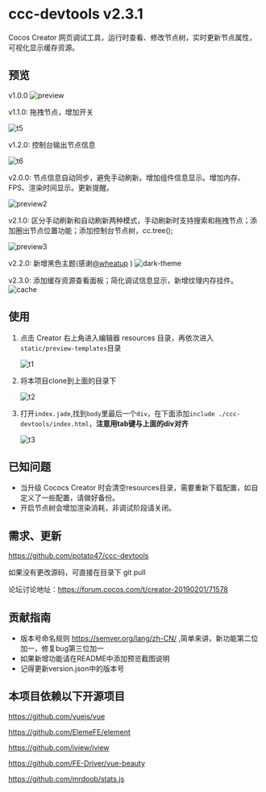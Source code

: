 # ccc-devtools v2.3.1
Cocos Creator 网页调试工具，运行时查看、修改节点树，实时更新节点属性，可视化显示缓存资源。

## 预览

v1.0.0
![preview](./screenshots/preview.gif)

v1.1.0: 拖拽节点，增加开关

![t5](./screenshots/t4.gif)

v1.2.0: 控制台输出节点信息

![t6](./screenshots/t5.png)

v2.0.0: 节点信息自动同步，避免手动刷新。增加组件信息显示。增加内存、FPS、渲染时间显示。更新提醒。

![preview2](./screenshots/preview2.png)

v2.1.0: 区分手动刷新和自动刷新两种模式，手动刷新时支持搜索和拖拽节点；添加圈出节点位置功能；添加控制台节点树，cc.tree();

![preview3](./screenshots/preview3.png)

v2.2.0: 新增黑色主题(感谢[@wheatup](https://github.com/wheatup) )
![dark-theme](./screenshots/dark-theme.png)

v2.3.0: 添加缓存资源查看面板；简化调试信息显示，新增纹理内存挂件。
![cache](./screenshots/preview_cache.png)

## 使用

1. 点击 Creator 右上角进入编辑器 resources 目录，再依次进入`static/preview-templates`目录

   ![t1](./screenshots/t1.png)

2. 将本项目clone到上面的目录下

   ![t2](./screenshots/t2.png)

3. 打开`index.jade`,找到`body`里最后一个`div`，在下面添加`include ./ccc-devtools/index.html`，**注意用tab键与上面的div对齐**

   ![t3](./screenshots/t3.png)


## 已知问题

- 当升级 Cococs Creator 时会清空resources目录，需要重新下载配置，如自定义了一些配置，请做好备份。
- 开启节点树会增加渲染消耗，非调试阶段请关闭。

## 需求、更新

https://github.com/potato47/ccc-devtools

如果没有更改源码，可直接在目录下 git pull

论坛讨论地址：https://forum.cocos.com/t/creator-20190201/71578

## 贡献指南

- 版本号命名规则 https://semver.org/lang/zh-CN/ ,简单来讲，新功能第二位加一，修复bug第三位加一
- 如果新增功能请在README中添加预览截图说明
- 记得更新version.json中的版本号

## 本项目依赖以下开源项目

https://github.com/vuejs/vue

https://github.com/ElemeFE/element

https://github.com/iview/iview

https://github.com/FE-Driver/vue-beauty

https://github.com/mrdoob/stats.js